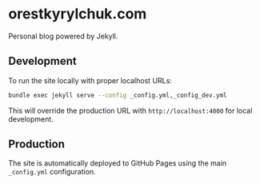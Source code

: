 # orestkyrylchuk.com

Personal blog powered by Jekyll.

## Development

To run the site locally with proper localhost URLs:

```bash
bundle exec jekyll serve --config _config.yml,_config_dev.yml
```

This will override the production URL with `http://localhost:4000` for local development.

## Production

The site is automatically deployed to GitHub Pages using the main `_config.yml` configuration.